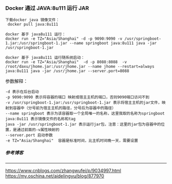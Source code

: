 ### Docker 通过 JAVA:8u111 运行 JAR
    下载docker java 镜像文件： 
     docker pull java:8u111
        
    docker 基于 java8u111 运行： 
    docker run -e TZ="Asia/Shanghai" -d -p 9090:9090 -v /usr/springboot-1.jar:/usr/springboot-1.jar --name springboot java:8u111 java -jar /usr/springboot-1.jar
    
    docker 基于 java8u111 运行随系统启动： 
    docker run -e TZ="Asia/Shanghai"  -d -p 8088:8088  -v /root/daxu/jhome.jar:/usr/jhome.jar --name jhome --restart=always java:8u111 java -jar /usr/jhome.jar --server.port=8088

 参数解释：

    -d 表示在后台启动 
    -p 9090:9090 表示将容器的端口 映射成宿主主机的端口，否则9090端口访问不到 
    -v /usr/springboot-1.jar:/usr/springboot-1.jar 表示将宿主主机的jar文件，映射到容器中（分号前为宿主主机的路径，分号后为容器中的路径） 
    --name springboot 表示为该容器取一个全局唯一的名称，这里我取的名称为springboot 
    java:8u111 表示镜像文件的名称和tag 
    java -jar /usr/springboot-1.jar 表示运行jar包，注意：这里的jar包为容器中的位置，是通过前面的-v属性映射的
    --server.port 启动参数
    -e TZ="Asia/Shanghai"  容器是标准时间，比主机时间晚一天，需要设置
##### 参考博客
-----------
 https://www.cnblogs.com/zhangwufei/p/9034997.html  
 https://my.oschina.net/aidelingyu/blog/877970

